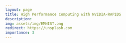 ```yaml
---
layout: page
title: High Performance Computing with NVIDIA-RAPIDS
description: 
img: assets/img/EMNIST.png
redirect: https://unsplash.com
importance: 3
---
```

